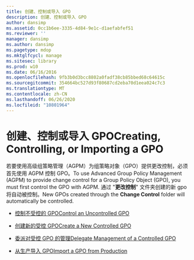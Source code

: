 ```yaml
---
title: 创建、控制或导入 GPO
description: 创建、控制或导入 GPO
author: dansimp
ms.assetid: 0cc1b6ee-3335-4d84-9e1c-d1aefabfef51
ms.reviewer: ''
manager: dansimp
ms.author: dansimp
ms.pagetype: mdop
ms.mktglfcycl: manage
ms.sitesec: library
ms.prod: w10
ms.date: 06/16/2016
ms.openlocfilehash: 9fb3b0d3bcc8802a0fadf38cb85bbed68c64615c
ms.sourcegitcommit: 354664bc527d93f80687cd2eba70d1eea024c7c3
ms.translationtype: MT
ms.contentlocale: zh-CN
ms.lasthandoff: 06/26/2020
ms.locfileid: "10801964"
---
```

# <span data-ttu-id="27998-103">创建、控制或导入 GPO</span><span class="sxs-lookup"><span data-stu-id="27998-103">Creating, Controlling, or Importing a GPO</span></span>


<span data-ttu-id="27998-104">若要使用高级组策略管理（AGPM）为组策略对象（GPO）提供更改控制，必须首先使用 AGPM 控制 GPO。</span><span class="sxs-lookup"><span data-stu-id="27998-104">To use Advanced Group Policy Management (AGPM) to provide change control for a Group Policy Object (GPO), you must first control the GPO with AGPM.</span></span> <span data-ttu-id="27998-105">通过 "**更改控制**" 文件夹创建的新 gpo 将自动被控制。</span><span class="sxs-lookup"><span data-stu-id="27998-105">New GPOs created through the **Change Control** folder will automatically be controlled.</span></span>

-   [<span data-ttu-id="27998-106">控制不受控的 GPO</span><span class="sxs-lookup"><span data-stu-id="27998-106">Control an Uncontrolled GPO</span></span>](control-an-uncontrolled-gpo-agpm30ops.md)

-   [<span data-ttu-id="27998-107">创建新的受控 GPO</span><span class="sxs-lookup"><span data-stu-id="27998-107">Create a New Controlled GPO</span></span>](create-a-new-controlled-gpo-agpm30ops.md)

-   [<span data-ttu-id="27998-108">委派对受控 GPO 的管理</span><span class="sxs-lookup"><span data-stu-id="27998-108">Delegate Management of a Controlled GPO</span></span>](delegate-management-of-a-controlled-gpo-agpm30ops.md)

-   [<span data-ttu-id="27998-109">从生产导入 GPO</span><span class="sxs-lookup"><span data-stu-id="27998-109">Import a GPO from Production</span></span>](import-a-gpo-from-production-editor-agpm30ops.md)

 

 





